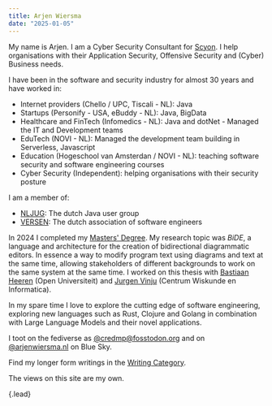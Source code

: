 ```yaml
---
title: Arjen Wiersma
date: "2025-01-05"
---
```


My name is Arjen. I am a Cyber Security Consultant for [Scyon](https://www.scyon.nl/). I help organisations with their Application Security, Offensive Security and (Cyber) Business needs.

I have been in the software and security industry for almost 30 years and have worked in:

- Internet providers (Chello / UPC, Tiscali - NL): Java
- Startups (Personify - USA, eBuddy - NL): Java, BigData
- Healthcare and FinTech (Infomedics - NL): Java and dotNet - Managed the IT and Development teams
- EduTech (NOVI - NL): Managed the development team building in Serverless, Javascript
- Education (Hogeschool van Amsterdan / NOVI - NL): teaching software security and software engineering courses
- Cyber Security (Independent): helping organisations with their security posture

I am a member of:

- [NLJUG](https://nljug.org/): The dutch Java user group
- [VERSEN](https://www.versen.nl/): The dutch association of software engineers

In 2024 I completed my [Masters' Degree](/posts/master-of-science). My research topic was *BiDE*, a language and architecture for the creation of bidirectional diagrammatic editors. In essence a way to modify program text using diagrams and text at the same time, allowing stakeholders of different backgrounds to work on the same system at the same time. I worked on this thesis with [Bastiaan Heeren](/posts/remembering-bastiaan)  (Open Universiteit) and [Jurgen Vinju](https://homepages.cwi.nl/~jurgenv/) (Centrum Wiskunde en Informatica).

In my spare time I love to explore the cutting edge of software engineering, exploring new languages such as Rust, Clojure and Golang in combination with Large Language Models and their novel applications.

I toot on the fediverse as [@credmp@fosstodon.org](https://fosstodon.org/@credmp) and on [@arjenwiersma.nl](https://bsky.app/profile/arjenwiersma.nl) on Blue Sky.

Find my longer form writings in the [Writing Category](/categories/writing/).

The views on this site are my own. 

{.lead}


